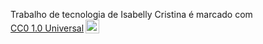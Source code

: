<p xmlns:cc="http://creativecommons.org/ns#" xmlns:dct="http://purl.org/dc/terms/"><span property="dct:title">Trabalho de tecnologia</span> de <span property="cc:attributionName">Isabelly Cristina</span> é marcado com <a href="https://creativecommons.org/publicdomain/zero/1.0/?ref=chooser-v1" target="_blank" rel="license noopener noreferrer" style="display:inline-block;">CC0 1.0 Universal<img style="height:22px!important;margin-left:3px;vertical-align:text-bottom;" src="https://mirrors.creativecommons.org/presskit/icons/cc.svg?ref=chooser-v1" alt=""><img style="altura:22px!importante;margem-esquerda:3px;alinhamento-vertical:texto-inferior;" src="https://mirrors.creativecommons.org/presskit/icons/zero.svg?ref=chooser-v1" alt=""></a></p>

